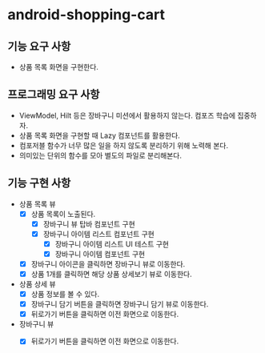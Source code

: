# android-shopping-cart

## 기능 요구 사항
- 상품 목록 화면을 구현한다.

## 프로그래밍 요구 사항
- ViewModel, Hilt 등은 장바구니 미션에서 활용하지 않는다. 컴포즈 학습에 집중하자.
- 상품 목록 화면을 구현할 때 Lazy 컴포넌트를 활용한다.
- 컴포저블 함수가 너무 많은 일을 하지 않도록 분리하기 위해 노력해 본다.
- 의미있는 단위의 함수를 모아 별도의 파일로 분리해본다.

## 기능 구현 사항
- 상품 목록 뷰
  - [x] 상품 목록이 노출된다.
    - [x] 장바구니 뷰 탑바 컴포넌트 구현
    - [x] 장바구니 아이템 리스트 컴포넌트 구현
      - [x] 장바구니 아이템 리스트 UI 테스트 구현
      - [x] 장바구니 아이템 컴포넌트 구현
  - [x] 장바구니 아이콘을 클릭하면 장바구니 뷰로 이동한다.
  - [x] 상품 1개를 클릭하면 해당 상품 상세보기 뷰로 이동한다.

- 상품 상세 뷰
  - [x] 상품 정보를 볼 수 있다.
  - [x] 장바구니 담기 버튼을 클릭하면 장바구니 담기 뷰로 이동한다.
  - [x] 뒤로가기 버튼을 클릭하면 이전 화면으로 이동한다.

- 장바구니 뷰
  - [x] 뒤로가기 버튼을 클릭하면 이전 화면으로 이동한다.

